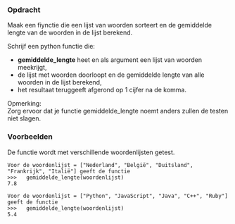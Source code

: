 ### Opdracht

Maak een fiynctie die een lijst van woorden sorteert en de gemiddelde lengte van de woorden in de lijst berekend.

Schrijf een python functie die:
+ **gemiddelde_lengte** heet en als argument een lijst van woorden meekrijgt,
+ de lijst met woorden doorloopt en de gemiddelde lengte van alle woorden in de lijst berekend,
+ het resultaat teruggeeft afgerond op 1 cijfer na de komma.

Opmerking:  
    Zorg ervoor dat je functie gemiddelde_lengte noemt anders zullen de testen niet slagen.


### Voorbeelden

De functie wordt met verschillende woordenlijsten getest.
    
    Voor de woordenlijst = ["Nederland", "België", "Duitsland", "Frankrijk", "Italië"] geeft de functie  
    >>>   gemiddelde_lengte(woordenlijst)
    7.8  

    Voor de woordenlijst = ["Python", "JavaScript", "Java", "C++", "Ruby"] geeft de functie
    >>>   gemiddelde_lengte(woordenlijst)
    5.4
     
     
    
